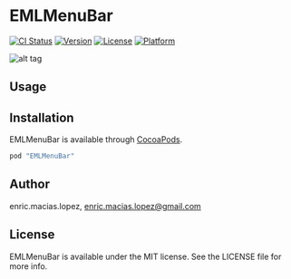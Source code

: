 # EMLMenuBar

[![CI Status](http://img.shields.io/travis/enric.macias.lopez/EMLMenuBar.svg?style=flat)](https://travis-ci.org/enric.macias.lopez/EMLMenuBar)
[![Version](https://img.shields.io/cocoapods/v/EMLMenuBar.svg?style=flat)](http://cocoapods.org/pods/EMLMenuBar)
[![License](https://img.shields.io/cocoapods/l/EMLMenuBar.svg?style=flat)](http://cocoapods.org/pods/EMLMenuBar)
[![Platform](https://img.shields.io/cocoapods/p/EMLMenuBar.svg?style=flat)](http://cocoapods.org/pods/EMLMenuBar)

![alt tag](https://raw.github.com/enricmacias/EMLMenuBar/master/Preview/preview.gif)

## Usage


## Installation

EMLMenuBar is available through [CocoaPods](http://cocoapods.org). 

```ruby
pod "EMLMenuBar"
```

## Author

enric.macias.lopez, enric.macias.lopez@gmail.com

## License

EMLMenuBar is available under the MIT license. See the LICENSE file for more info.
